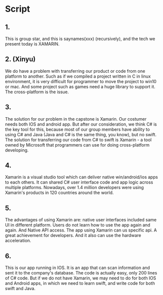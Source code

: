 # Script

## 1.

This is group star, and this is saynames(xxx) (recursively), and the tech we present today is XAMARIN.

## 2. (Xinyu)

We do have a problem with transferring our product or code from one platform to another. Such as if we compiled a project written in C in linux environment, it is very difficult for programmer to move the project to win10 or mac. And some project such as games need a huge library to support it. The cross-platform is the issue.

## 3.

The solution for our problem in the capstone is Xamarin. Our costumer needs both IOS and android app. But after our consideration, we think C# is the key tool for this, because most of our group members have ability to using C# and Java (Java and C# is the same thing, you know), but no swift. The solution for transferring our code from C# to swift is Xamarin - a tool owned by Microsoft that programmers can use for doing cross-platform developing.

## 4.

Xamarin is a visual studio tool which can deliver native win/android/ios apps to each others. It can shared C# user interface code and app logic across multiple platforms. Nowadays, over 1.4 million developers were using Xamarin's products in 120 countries around the world.

## 5.

The advantages of using Xamarin are: native user interfaces included same UI in different platform. Users do not learn how to use the app again and again. And Native API access. The app using Xamarin can us specific api. A great achievement for developers. And it also can use the hardware acceleration.

## 6.

This is our app running in IOS. It is an app that can scan information and sent it to the company's database. The code is actually easy, only 200 lines of C# code.  But if we do not have Xamarin, we may need to do for both IOS and Android apps, in which we need to learn swift, and write code for both swift and Java.